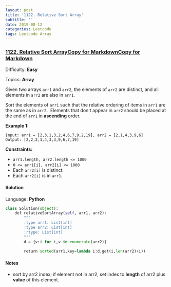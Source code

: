 ```yaml
---
layout: post
title: '1122. Relative Sort Array'
subtitle: ''
date: 2019-08-12
categories: Leetcode
tags: Leetcode Array
---
```

### [1122\. Relative Sort ArrayCopy for MarkdownCopy for Markdown](https://leetcode.com/problems/relative-sort-array/)

Difficulty: **Easy**

Topics: **Array**


Given two arrays `arr1` and `arr2`, the elements of `arr2` are distinct, and all elements in `arr2` are also in `arr1`.

Sort the elements of `arr1` such that the relative ordering of items in `arr1` are the same as in `arr2`.  Elements that don't appear in `arr2` should be placed at the end of `arr1` in **ascending** order.

**Example 1:**

```
Input: arr1 = [2,3,1,3,2,4,6,7,9,2,19], arr2 = [2,1,4,3,9,6]
Output: [2,2,2,1,4,3,3,9,6,7,19]
```

**Constraints:**

*   `arr1.length, arr2.length <= 1000`
*   `0 <= arr1[i], arr2[i] <= 1000`
*   Each `arr2[i]` is distinct.
*   Each `arr2[i]` is in `arr1`.


#### Solution

Language: **Python**

```python
class Solution(object):
    def relativeSortArray(self, arr1, arr2):
        """
        :type arr1: List[int]
        :type arr2: List[int]
        :rtype: List[int]
        """
        d = {v:i for i,v in enumerate(arr2)}
        
        return sorted(arr1,key=lambda i:d.get(i,len(arr2)+i))
```

#### Notes
- sort by arr2 index; if element not in arr2, set index to **length** of arr2 plus **value** of this element.
